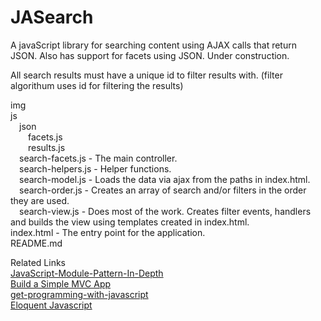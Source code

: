 # JASearch
A javaScript library for searching content using AJAX calls that return JSON. Also has support for facets using JSON. Under construction.

All search results must have a unique id to filter results with. (filter algorithum uses id for filtering the results)  



img  
js  
&emsp;json  
&emsp;&emsp;facets.js  
&emsp;&emsp;results.js  
&emsp;search-facets.js - The main controller.  
&emsp;search-helpers.js - Helper functions.  
&emsp;search-model.js - Loads the data via ajax from the paths in index.html.  
&emsp;search-order.js - Creates an array of search and/or filters in the order they are used.  
&emsp;search-view.js - Does most of the work. Creates filter events, handlers and builds the view using templates created in index.html.  
index.html - The entry point for the application.    
README.md  

Related Links  
<a href="http://www.adequatelygood.com/JavaScript-Module-Pattern-In-Depth.html" target="_blank">JavaScript-Module-Pattern-In-Depth</a>  
<a href="https://www.taniarascia.com/javascript-mvc-todo-app/" target="_blank">Build a Simple MVC App</a>  
<a href="https://livebook.manning.com/book/get-programming-with-javascript" target="_blank">get-programming-with-javascript</a>  
<a href="https://eloquentjavascript.net/" target="_blank">Eloquent Javascript</a>